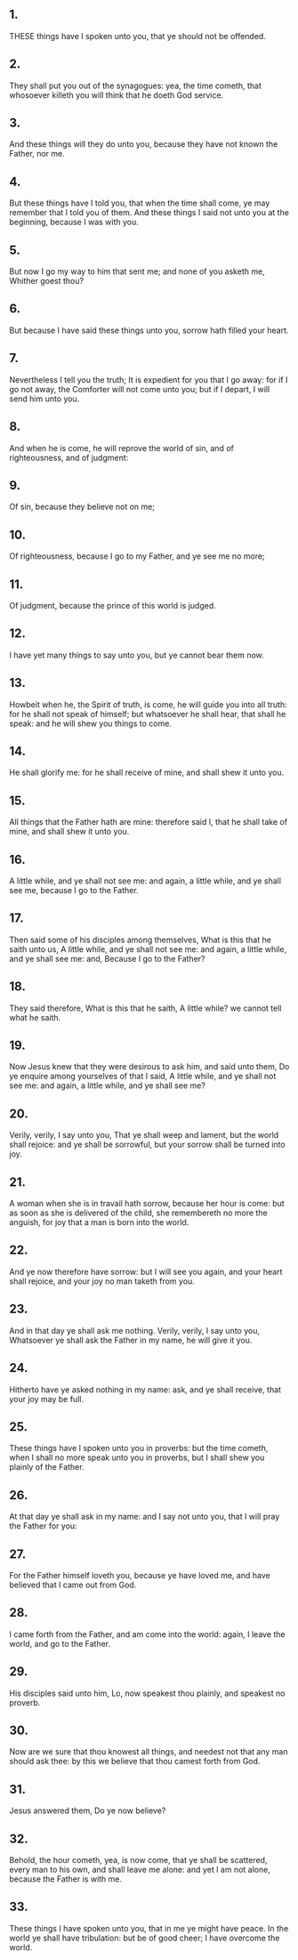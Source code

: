 ## 1.
THESE things have I spoken unto you, that ye should not be offended.
## 2.
They shall put you out of the synagogues: yea, the time cometh, that whosoever killeth you will think that he doeth God service.
## 3.
And these things will they do unto you, because they have not known the Father, nor me.
## 4.
But these things have I told you, that when the time shall come, ye may remember that I told you of them. And these things I said not unto you at the beginning, because I was with you.
## 5.
But now I go my way to him that sent me; and none of you asketh me, Whither goest thou?
## 6.
But because I have said these things unto you, sorrow hath filled your heart.
## 7.
Nevertheless I tell you the truth; It is expedient for you that I go away: for if I go not away, the Comforter will not come unto you; but if I depart, I will send him unto you.
## 8.
And when he is come, he will reprove the world of sin, and of righteousness, and of judgment:
## 9.
Of sin, because they believe not on me;
## 10.
Of righteousness, because I go to my Father, and ye see me no more;
## 11.
Of judgment, because the prince of this world is judged.
## 12.
I have yet many things to say unto you, but ye cannot bear them now.
## 13.
Howbeit when he, the Spirit of truth, is come, he will guide you into all truth: for he shall not speak of himself; but whatsoever he shall hear, that shall he speak: and he will shew you things to come.
## 14.
He shall glorify me: for he shall receive of mine, and shall shew it unto you.
## 15.
All things that the Father hath are mine: therefore said I, that he shall take of mine, and shall shew it unto you.
## 16.
A little while, and ye shall not see me: and again, a little while, and ye shall see me, because I go to the Father.
## 17.
Then said some of his disciples among themselves, What is this that he saith unto us, A little while, and ye shall not see me: and again, a little while, and ye shall see me: and, Because I go to the Father?
## 18.
They said therefore, What is this that he saith, A little while? we cannot tell what he saith.
## 19.
Now Jesus knew that they were desirous to ask him, and said unto them, Do ye enquire among yourselves of that I said, A little while, and ye shall not see me: and again, a little while, and ye shall see me?
## 20.
Verily, verily, I say unto you, That ye shall weep and lament, but the world shall rejoice: and ye shall be sorrowful, but your sorrow shall be turned into joy.
## 21.
A woman when she is in travail hath sorrow, because her hour is come: but as soon as she is delivered of the child, she remembereth no more the anguish, for joy that a man is born into the world.
## 22.
And ye now therefore have sorrow: but I will see you again, and your heart shall rejoice, and your joy no man taketh from you.
## 23.
And in that day ye shall ask me nothing. Verily, verily, I say unto you, Whatsoever ye shall ask the Father in my name, he will give it you.
## 24.
Hitherto have ye asked nothing in my name: ask, and ye shall receive, that your joy may be full.
## 25.
These things have I spoken unto you in proverbs: but the time cometh, when I shall no more speak unto you in proverbs, but I shall shew you plainly of the Father.
## 26.
At that day ye shall ask in my name: and I say not unto you, that I will pray the Father for you:
## 27.
For the Father himself loveth you, because ye have loved me, and have believed that I came out from God.
## 28.
I came forth from the Father, and am come into the world: again, I leave the world, and go to the Father.
## 29.
His disciples said unto him, Lo, now speakest thou plainly, and speakest no proverb.
## 30.
Now are we sure that thou knowest all things, and needest not that any man should ask thee: by this we believe that thou camest forth from God.
## 31.
Jesus answered them, Do ye now believe?
## 32.
Behold, the hour cometh, yea, is now come, that ye shall be scattered, every man to his own, and shall leave me alone: and yet I am not alone, because the Father is with me.
## 33.
These things I have spoken unto you, that in me ye might have peace. In the world ye shall have tribulation: but be of good cheer; I have overcome the world.
